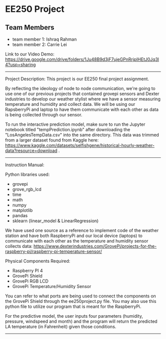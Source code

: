 # EE250 Project

## Team Members
- team member 1: Ishraq Rahman
- team member 2: Carrie Lei

Link to our Video Demo: 
https://drive.google.com/drive/folders/1Ju48B9d3jF7ujeGPnRrjpIHEtJ0Jq3l4?usp=sharing

-------------------------------------------------------------

Project Description:
This project is our EE250 final project assignment.

By reflecting the ideology of node to node communication, we're going to use
one of our previous projects that contained grovepi sensors and Dexter industries
to develop our weather stylist where we have a sensor measuring temperature and humidity
and collect data. We will be using our RapsberryPi and laptop to have them communicate 
with each other as data is being collected through our sensor.

To run the interactive prediction model, make sure to run the Jupyter notebook titled "tempPrediction.ipynb"
after downloading the "LosAngelesTempData.csv" into the same directory. This data was trimmed from 
a larger dataset found from Kaggle here:
https://www.kaggle.com/datasets/selfishgene/historical-hourly-weather-data?resource=download .

---------------------------------------------------------------

Instruction Manual:

Python libraries used:
- grovepi 
- grove_rgb_lcd 
- time 
- math 
- numpy
- matplotlib
- pandas
- sklearn (linear_model & LinearRegression)

We have used one source as a reference to implement code of the weather 
station and have both RaspberryPi and our local device (laptops) to 
communicate with each other as the temperature and humidity sensor 
collects data: 
https://www.dexterindustries.com/GrovePi/projects-for-the-raspberry-pi/raspberry-pi-temperature-sensor/

Physical Components Required:
- Raspberry PI 4
- GrovePi Shield
- GrovePi RGB LCD
- GrovePi Temperature/Humidity Sensor

You can refer to what ports are being used to connect the components 
on the GrovePi Shield through the ee250project.py file. You may also
use this python file to utilize our program that is meant for the 
RaspberryPi. 

For the predictive model, the user inputs four parameters (humidity, pressure, windspeed and month) 
and the program will return the predicted LA temperature (in Fahrenheit) given those conditions.

---------------------------------------------------------------
